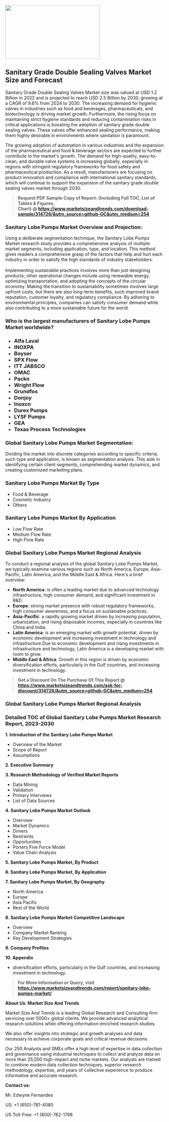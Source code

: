 <p><img class="alignnone size-medium wp-image-20088" src="https://ffe5etoiles.com/wp-content/uploads/2024/12/MST1-300x171.png" alt="" width="300" height="171" /></p><h2>Sanitary Grade Double Sealing Valves Market Size and Forecast</h2><p>Sanitary Grade Double Sealing Valves Market size was valued at USD 1.2 Billion in 2022 and is projected to reach USD 2.5 Billion by 2030, growing at a CAGR of 9.6% from 2024 to 2030. The increasing demand for hygienic valves in industries such as food and beverages, pharmaceuticals, and biotechnology is driving market growth. Furthermore, the rising focus on maintaining strict hygiene standards and reducing contamination risks in critical applications is boosting the adoption of sanitary grade double sealing valves. These valves offer enhanced sealing performance, making them highly desirable in environments where sanitation is paramount.</p><p>The growing adoption of automation in various industries and the expansion of the pharmaceutical and food & beverage sectors are expected to further contribute to the market's growth. The demand for high-quality, easy-to-clean, and durable valve systems is increasing globally, especially in regions with stringent regulatory frameworks for food safety and pharmaceutical production. As a result, manufacturers are focusing on product innovation and compliance with international sanitary standards, which will continue to support the expansion of the sanitary grade double sealing valves market through 2030.</p></p><blockquote id="" class=""><strong>Request PDF Sample Copy of Report: (Including Full TOC, List of Tables &amp; Figures, Chart)&nbsp;@&nbsp;<strong><a href="https://www.marketsizeandtrends.com/download-sample/314726/&utm_source=github-GC&utm_medium=254" target="_blank">https://www.marketsizeandtrends.com/download-sample/314726/&utm_source=github-GC&utm_medium=254</a></strong></strong></blockquote><h3 id="" class="">Sanitary Lobe Pumps Market&nbsp;Overview and Projection:</h3><p id="" class="">Using a deliberate segmentation technique, the Sanitary Lobe Pumps Market research study provides a comprehensive analysis of multiple market segments, including application, type, and location. This method gives readers a comprehensive grasp of the factors that help and hurt each industry in order to satisfy the high standards of industry stakeholders. <br /> <br />Implementing sustainable practices involves more than just designing products; other operational changes include using renewable energy, optimizing transportation, and adopting the concepts of the circular economy. Making the transition to sustainability sometimes involves large upfront costs, but there are also long-term benefits, such improved brand reputation, customer loyalty, and regulatory compliance. By adhering to environmental principles, companies can satisfy consumer demand while also contributing to a more sustainable future for the world.</p><h3 id="" class="">Who is the largest manufacturers of&nbsp;Sanitary Lobe Pumps Market worldwide?</h3><h3 class=""><p><ul><li>Alfa Laval </li><li> INOXPA </li><li> Boyser </li><li> SPX Flow </li><li> ITT JABSCO </li><li> OMAC </li><li> Packo </li><li> Wright Flow </li><li> Grundfos </li><li> Donjoy </li><li> Inoxcn </li><li> Durex Pumps </li><li> LYSF Pumps </li><li> GEA </li><li> Texas Process Technologies</li></ul></p></h3><h3 id="" class="">Global&nbsp;Sanitary Lobe Pumps Market Segmentation:</h3><p id="" class="">Dividing the market into discrete categories according to specific criteria, such type and application, is known as segmentation analysis. This aids in identifying certain client segments, comprehending market dynamics, and creating customized marketing plans.</p><h3 id="" class="">Sanitary Lobe Pumps Market&nbsp;By Type</h3><p><p><ul><li>Food & Beverage</li><li> Cosmetic Industry</li><li> Others</p></li></ul></p></p><h3 id="" class="">Sanitary Lobe Pumps Market&nbsp;By Application</h3><p class=""><p><ul><li>Low Flow Rate</li><li> Medium Flow Rate</li><li> High Flow Rate</li></ul></p></p><h3 id="" class="">Global Sanitary Lobe Pumps Market Regional Analysis</h3><p id="" class="">To conduct a regional analysis of the global Sanitary Lobe Pumps Market, we typically examine various regions such as North America, Europe, Asia-Pacific, Latin America, and the Middle East &amp; Africa. Here's a brief overview:</p><ul><li><strong>North America</strong>: is often a leading market due to advanced technology infrastructure, high consumer demand, and significant investment in R&amp;D.</li><li><strong>Europe</strong>: strong market presence with robust regulatory frameworks, high consumer awareness, and a focus on sustainable practices.</li><li><strong>Asia-Pacific</strong>: a rapidly growing market driven by increasing population, urbanization, and rising disposable incomes, especially in countries like China and India.</li><li><strong>Latin America</strong>: is an emerging market with growth potential, driven by economic development and increasing investment in technology and infrastructure.Due to economic development and rising investments in infrastructure and technology, Latin America is a developing market with room to grow.</li><li><strong>Middle East &amp; Africa</strong>: Growth in this region is driven by economic diversification efforts, particularly in the Gulf countries, and increasing investment in technology.</li></ul><blockquote id="" class=""><strong>Get a Discount On The Purchase Of This Report @ <strong><a href="https://www.marketsizeandtrends.com/ask-for-discount/314726/&utm_source=github-GC&utm_medium=254" target="_blank">https://www.marketsizeandtrends.com/ask-for-discount/314726/&utm_source=github-GC&utm_medium=254</a></strong></strong></blockquote><h3 id="" class="">Global Sanitary Lobe Pumps Market Regional Analysis</h3><h3 id="" class="">Detailed TOC of Global Sanitary Lobe Pumps Market Research Report, 2023-2030</h3><p id="" class=""><strong>1. Introduction of the Sanitary Lobe Pumps Market</strong></p><ul><li>Overview of the Market</li><li>Scope of Report</li><li>Assumptions</li></ul><p id="" class=""><strong>2. Executive Summary</strong></p><p id="" class=""><strong>3. Research Methodology of Verified Market Reports</strong></p><ul><li>Data Mining</li><li>Validation</li><li>Primary Interviews</li><li>List of Data Sources</li></ul><p id="" class=""><strong>4. Sanitary Lobe Pumps Market Outlook</strong></p><ul><li>Overview</li><li>Market Dynamics</li><li>Drivers</li><li>Restraints</li><li>Opportunities</li><li>Porters Five Force Model</li><li>Value Chain Analysis</li></ul><p id="" class=""><strong>5. Sanitary Lobe Pumps Market, By Product</strong></p><p id="" class=""><strong>6. Sanitary Lobe Pumps Market, By Application</strong></p><p id="" class=""><strong>7. Sanitary Lobe Pumps Market, By Geography</strong></p><ul><li>North America</li><li>Europe</li><li>Asia Pacific</li><li>Rest of the World</li></ul><p id="" class=""><strong>8. Sanitary Lobe Pumps Market Competitive Landscape</strong></p><ul><li>Overview</li><li>Company Market Ranking</li><li>Key Development Strategies</li></ul><p id="" class=""><strong>9. Company Profiles</strong></p><p id="" class=""><strong>10. Appendix</strong></p><ul><li>diversification efforts, particularly in the Gulf countries, and increasing investment in technology.</li></ul><blockquote id="" class=""><strong>For More Information or Query, visit <strong><strong><a href="https://www.marketsizeandtrends.com/report/sanitary-lobe-pumps-market/" target="_blank">https://www.marketsizeandtrends.com/report/sanitary-lobe-pumps-market/</a></strong></strong></strong></blockquote><p id="" class=""><strong>About Us: Market Size And Trends</strong></p><p id="" class="">Market Size And Trends is a leading Global Research and Consulting firm servicing over 5000+ global clients. We provide advanced analytical research solutions while offering information-enriched research studies.</p><p id="" class="">We also offer insights into strategic and growth analyses and data necessary to achieve corporate goals and critical revenue decisions.</p><p id="" class="">Our 250 Analysts and SMEs offer a high level of expertise in data collection and governance using industrial techniques to collect and analyze data on more than 25,000 high-impact and niche markets. Our analysts are trained to combine modern data collection techniques, superior research methodology, expertise, and years of collective experience to produce informative and accurate research.</p><p id="" class=""><strong>Contact us:</strong></p><p id="" class="">Mr. Edwyne Fernandes</p><p id="" class="">US: +1 (650)-781-4080</p><p id="" class="">US Toll-Free: +1 (800)-782-1768</p>
